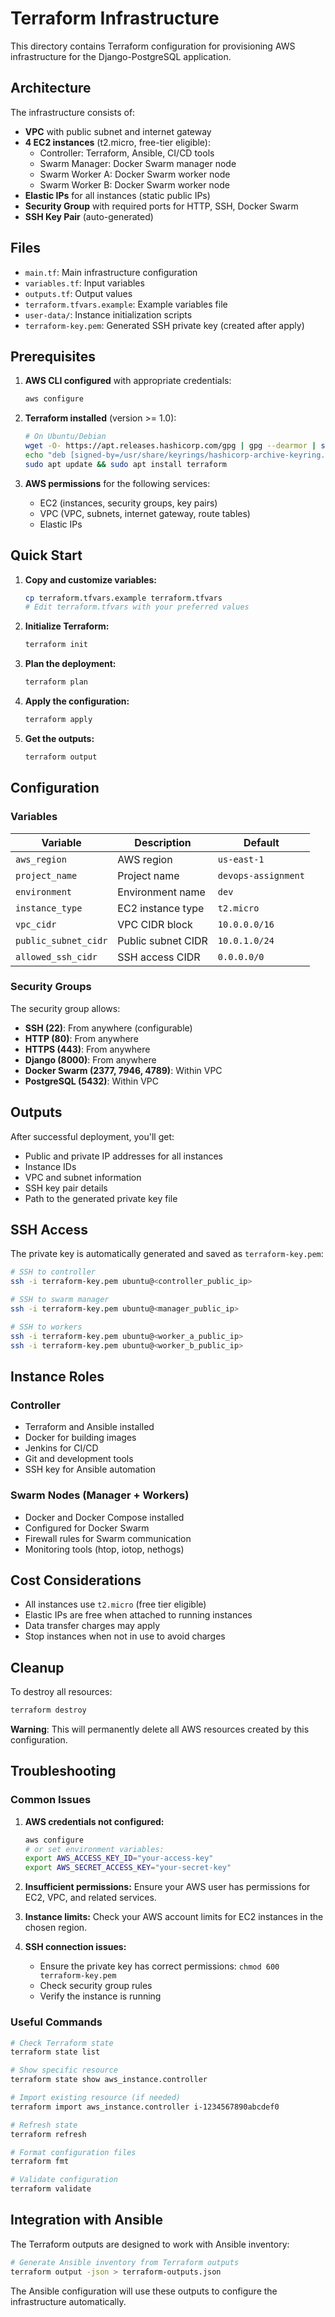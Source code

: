 # Terraform Infrastructure

This directory contains Terraform configuration for provisioning AWS infrastructure for the Django-PostgreSQL application.

## Architecture

The infrastructure consists of:
- **VPC** with public subnet and internet gateway
- **4 EC2 instances** (t2.micro, free-tier eligible):
  - Controller: Terraform, Ansible, CI/CD tools
  - Swarm Manager: Docker Swarm manager node
  - Swarm Worker A: Docker Swarm worker node
  - Swarm Worker B: Docker Swarm worker node
- **Elastic IPs** for all instances (static public IPs)
- **Security Group** with required ports for HTTP, SSH, Docker Swarm
- **SSH Key Pair** (auto-generated)

## Files

- `main.tf`: Main infrastructure configuration
- `variables.tf`: Input variables
- `outputs.tf`: Output values
- `terraform.tfvars.example`: Example variables file
- `user-data/`: Instance initialization scripts
- `terraform-key.pem`: Generated SSH private key (created after apply)

## Prerequisites

1. **AWS CLI configured** with appropriate credentials:
   ```bash
   aws configure
   ```

2. **Terraform installed** (version >= 1.0):
   ```bash
   # On Ubuntu/Debian
   wget -O- https://apt.releases.hashicorp.com/gpg | gpg --dearmor | sudo tee /usr/share/keyrings/hashicorp-archive-keyring.gpg
   echo "deb [signed-by=/usr/share/keyrings/hashicorp-archive-keyring.gpg] https://apt.releases.hashicorp.com $(lsb_release -cs) main" | sudo tee /etc/apt/sources.list.d/hashicorp.list
   sudo apt update && sudo apt install terraform
   ```

3. **AWS permissions** for the following services:
   - EC2 (instances, security groups, key pairs)
   - VPC (VPC, subnets, internet gateway, route tables)
   - Elastic IPs

## Quick Start

1. **Copy and customize variables:**
   ```bash
   cp terraform.tfvars.example terraform.tfvars
   # Edit terraform.tfvars with your preferred values
   ```

2. **Initialize Terraform:**
   ```bash
   terraform init
   ```

3. **Plan the deployment:**
   ```bash
   terraform plan
   ```

4. **Apply the configuration:**
   ```bash
   terraform apply
   ```

5. **Get the outputs:**
   ```bash
   terraform output
   ```

## Configuration

### Variables

| Variable | Description | Default |
|----------|-------------|---------|
| `aws_region` | AWS region | `us-east-1` |
| `project_name` | Project name | `devops-assignment` |
| `environment` | Environment name | `dev` |
| `instance_type` | EC2 instance type | `t2.micro` |
| `vpc_cidr` | VPC CIDR block | `10.0.0.0/16` |
| `public_subnet_cidr` | Public subnet CIDR | `10.0.1.0/24` |
| `allowed_ssh_cidr` | SSH access CIDR | `0.0.0.0/0` |

### Security Groups

The security group allows:
- **SSH (22)**: From anywhere (configurable)
- **HTTP (80)**: From anywhere
- **HTTPS (443)**: From anywhere
- **Django (8000)**: From anywhere
- **Docker Swarm (2377, 7946, 4789)**: Within VPC
- **PostgreSQL (5432)**: Within VPC

## Outputs

After successful deployment, you'll get:
- Public and private IP addresses for all instances
- Instance IDs
- VPC and subnet information
- SSH key pair details
- Path to the generated private key file

## SSH Access

The private key is automatically generated and saved as `terraform-key.pem`:

```bash
# SSH to controller
ssh -i terraform-key.pem ubuntu@<controller_public_ip>

# SSH to swarm manager
ssh -i terraform-key.pem ubuntu@<manager_public_ip>

# SSH to workers
ssh -i terraform-key.pem ubuntu@<worker_a_public_ip>
ssh -i terraform-key.pem ubuntu@<worker_b_public_ip>
```

## Instance Roles

### Controller
- Terraform and Ansible installed
- Docker for building images
- Jenkins for CI/CD
- Git and development tools
- SSH key for Ansible automation

### Swarm Nodes (Manager + Workers)
- Docker and Docker Compose installed
- Configured for Docker Swarm
- Firewall rules for Swarm communication
- Monitoring tools (htop, iotop, nethogs)

## Cost Considerations

- All instances use `t2.micro` (free tier eligible)
- Elastic IPs are free when attached to running instances
- Data transfer charges may apply
- Stop instances when not in use to avoid charges

## Cleanup

To destroy all resources:

```bash
terraform destroy
```

**Warning**: This will permanently delete all AWS resources created by this configuration.

## Troubleshooting

### Common Issues

1. **AWS credentials not configured:**
   ```bash
   aws configure
   # or set environment variables:
   export AWS_ACCESS_KEY_ID="your-access-key"
   export AWS_SECRET_ACCESS_KEY="your-secret-key"
   ```

2. **Insufficient permissions:**
   Ensure your AWS user has permissions for EC2, VPC, and related services.

3. **Instance limits:**
   Check your AWS account limits for EC2 instances in the chosen region.

4. **SSH connection issues:**
   - Ensure the private key has correct permissions: `chmod 600 terraform-key.pem`
   - Check security group rules
   - Verify the instance is running

### Useful Commands

```bash
# Check Terraform state
terraform state list

# Show specific resource
terraform state show aws_instance.controller

# Import existing resource (if needed)
terraform import aws_instance.controller i-1234567890abcdef0

# Refresh state
terraform refresh

# Format configuration files
terraform fmt

# Validate configuration
terraform validate
```

## Integration with Ansible

The Terraform outputs are designed to work with Ansible inventory:

```bash
# Generate Ansible inventory from Terraform outputs
terraform output -json > terraform-outputs.json
```

The Ansible configuration will use these outputs to configure the infrastructure automatically.